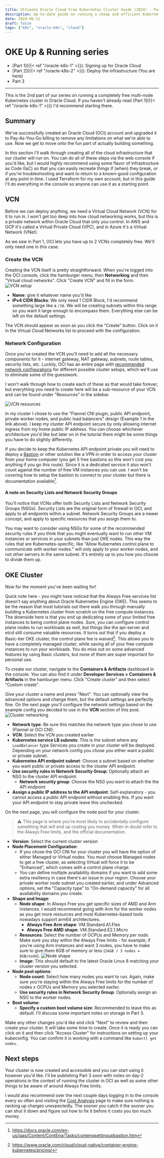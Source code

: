 ```yaml
---
title: Ultimate Oracle Cloud Free Kubernetes Cluster Guide (2024) - Part 2
description: Up-to-date guide on running a cheap and efficient Kubernetes cluster on Oracle Cloud's Always Free tier
date: 2024-06-11
draft: false
tags: ["k8s", "oracle-k8s", "cloud"]
---
```

# OKE Up & Running series
* [Part 1]({{< ref "/oracle-k8s-1" >}}): Signing up for Oracle Cloud
* [Part 2]({{< ref "/oracle-k8s-2" >}}): Deploy the infrastructure (You are here)
* Part 3
***
This is the 2nd part of our series on running a completely free multi-node Kubernetes cluster in Oracle Cloud. If you haven't already read [Part 1]({{< ref "/oracle-k8s-1" >}}) I'd recommend starting there.

## Summary
We've successfully created an Oracle Cloud (OCI) account and upgraded it to Pay-As-You-Go billing to remove any limitations on what we're able to use. Now we get to move onto the fun part of actually building something.

In this section I'll walk through creating all of the cloud infrastructure that our cluster will run on. You can do all of these steps via the web console if you'd like, but I would highly recommend using some flavor of Infrastructure as Code (IaC) so that you can easily recreate things if (when) they break, or if you're troubleshooting and want to return to a known-good configuration at any point in time. I used Terraform for my own account, but in this guide I'll do everything in the console so anyone can use it as a starting point.

## VCN
Before we can deploy anything, we need a Virtual Cloud Network (VCN) for it to run in. I won't get too deep into how cloud networking works, but this is a private network within Oracle Cloud that only you control. In AWS and GCP it's called a Virtual Private Cloud (VPC), and in Azure it's a Virtual Network (VNet).

As we saw in Part 1, OCI lets you have up to 2 VCNs completely free. We'll only need one in this case.

### Create the VCN
Creating the VCN itself is pretty straightforward. When you're logged into the OCI console, click the hamburger menu, then **Networking** and then "Virtual cloud networks". Click "Create VCN" and fill in the form.
![VCN setup](images/vcn.png)
* **Name**: give it whatever name you'd like
* **IPv4 CIDR Blocks**: We only need 1 CIDR Block, I'd recommend something large like a `/16`. We will be creating subnets within this range so you want it large enough to encompass them.
Everything else can be left on the default settings.

The VCN should appear as soon as you click the "Create" button. Click on it in the Virtual Cloud Networks list to proceed with the configuration.

### Network Configuration
Once you've created the VCN you'll need to add all the necessary components for it - internet gateway, NAT gateway, subnets, route tables, security lists, etc. Luckily, OCI has an entire page with [recommended network configurations](https://docs.oracle.com/en-us/iaas/Content/ContEng/Concepts/contengnetworkconfigexample.htm) for different possible cluster setups, which we'll use to eliminate some of the guesswork.

I won't walk through how to create each of these as that would take forever, but everything you need to create here will be a sub-resource of your VCN and can be found under "Resources" in the sidebar. 

![VCN resources](images/vcn-resources.png)

In my cluster I chose to use the "Flannel CNI plugin, public API endpoint, private worker nodes, and public load balancers" design (Example 1 in the link above). I keep my cluster API endpoint secure by only allowing internet ingress from my home public IP address. You can choose whichever architecture you'd like but later on in the tutorial there might be some things you have to do slightly differently.

If you decide to keep the Kubernetes API endpoint private you will need to deploy a [Bastion](https://docs.oracle.com/en-us/iaas/Content/Bastion/home.htm) or other solution like a VPN in order to access your cluster from your home computer (you get 5 free bastions so this won't cost you anything if you go this route). Since it is a dedicated service it also won't count against the number of free VM instances you can use. I won't be covering how to setup the bastion to connect to your cluster but there is documentation available[^1].

[^1]: https://docs.oracle.com/en-us/iaas/Content/ContEng/Tasks/contengsettingupbastion.htm
#### A note on Security Lists and Network Security Groups
You'll notice that VCNs offer both Security Lists and Network Security Groups (NSGs). Security Lists are the original form of firewall in OCI, and apply to all endpoints within a subnet. Network Security Groups are a newer concept, and apply to specific resources that you assign them to. 

You may want to consider using NSGs for some of the recommended security rules if you think that you might eventually want to run other VM instances or services in your subnets than just OKE nodes. This way the rules that are Kubernetes-specific, like "Allow Kubernetes control plane to communicate with worker nodes." will only apply to your worker nodes, and not other servers in the same subnet. It's entirely up to you how you choose to divide them up.

## OKE Cluster
Now for the moment you've been waiting for!

Quick note here - you might have noticed that the Always Free services list doesn't say anything about Oracle Kubernetes Engine (OKE). This seems to be the reason that most tutorials out there walk you through manually building a Kubernetes cluster from scratch on the free compute instances. The downside here is that you end up dedicating some of your limited free instances to being control plane nodes. Sure, you can configure control plane nodes to run workloads as well, but things like the api-server and etcd still consume valuable resources. It turns out that if you deploy a Basic-tier OKE cluster, the control plane fee is waived[^2]. This allows you to have a completely managed cluster, while saving all of your free compute instances to run your workloads. You do miss out on some advanced features by using Basic clusters, but none of them are super important for personal use.

[^2]: https://www.oracle.com/cloud/cloud-native/container-engine-kubernetes/pricing/

To create our cluster, navigate to the **Containers & Artifacts** dashboard in the console. You can also find it under **Developer Services > Containers & Artifacts** in the hamburger menu. Click "Create cluster" and then select "Custom create".

Give your cluster a name and press "Next". You can optionally view the advanced options and change them, but the default settings are perfectly fine. On the next page you'll configure the network settings based on the example config you decided to use in the **VCN** section of this post.
![Cluster networking](images/cluster-networking.png)
* **Network type**: Be sure this matches the network type you chose to use (Flannel or OCI CNI).
* **VCN**: Select the VCN you created earlier
* **Kubernetes service LB subnets**: This is the subnet where any `LoadBalancer` type Services you create in your cluster will be deployed. Depending on your network config you chose you either want a public or private subnet.
* **Kubernetes API endpoint subnet**: Choose a subnet based on whether you want public or private access to the cluster API endpoint.
* **Use security rules in Network Security Group**: Optionally attach an NSG to the cluster API endpoint.
  * **Network security group**: Choose the NSG you want to attach the the API endpoint
* **Assign a public IP address to the API endpoint**: Self-explanatory - you cannot access a *public* API endpoint without enabling this. If you want your API endpoint to stay private leave this unchecked.

On the next page, you will configure the node pool for your cluster.
> :warning: This page is where you're most likely to accidentally configure something that will end up costing you money. When in doubt refer to the Always Free limits, and the official documentation.

* **Version**: Select the current cluster version
* **Node Placement Configuration**:
  * If you chose the OCI CNI for your cluster you will have the option of either Managed or Virtual nodes. You must choose Managed nodes to get a free cluster, as selecting Virtual will force it to be "Enhanced", which comes with a control plane charge.
  * You can define multiple availability domains if you want to add some extra resiliency in case there's an issue in your region. Choose your private worker node subnet you created earlier, and under Advanced options, set the "Capacity type" to "On-demand capacity" for all availability domains you create.
* **Shape and Image**:
  * **Node shape**: In Always Free you get specific sizes of AMD and Arm instances. I would recommend going with Arm for the worker nodes as you get more resources and most Kubernetes-based tools nowadays support arm64 architectures.
    * **Always Free Arm shape**: VM.Standard.A1.Flex
    * **Always Free AMD shape**: VM.Standard.E2.1.Micro
  * **Resources**: Select the number of OCPUs and Memory *per node*. Make sure you stay within the Always Free limits - for example, if you're using Arm instances and want 3 nodes, you have to make sure to give them 8GB of memory or less (`24GB / 3 nodes = 8GB/node`).
  ![Node shape](images/node-shape.png)
  * **Image**: This should default to the latest Oracle Linux 8 matching your cluster version you selected.
* **Node pool options**:
  * **Node count**: Select how many nodes you want to run. Again, make sure you're staying within the Always Free limits for the number of nodes x OCPUs and Memory you selected earlier.
  * **Use security rules in Network Security Group**: Optionally assign an NSG to the worker nodes.
* **Boot volume**:
  * **Specify a custom boot volume size**: Recommended to leave this as default. I'll discuss some important notes on storage in Part 3.

Make any other changes you'd like and click "Next" to review and then create your cluster. It will take some time to create. Once it is ready you can click on it and then click "Access Cluster" for instructions on setting up your kubeconfig. You can confirm it is working with a command like `kubectl get nodes`.

## Next steps
Your cluster is now created and accessible and you can start using it however you'd like. I'll be publishing Part 3 soon with notes on day-2 operations in the context of running the cluster in OCI as well as some other things to be aware of around Always Free limits.

I would also recommend over the next couple days logging in to the console every so often and visiting the [Cost Analysis](https://cloud.oracle.com/account-management/cost-analysis) page to make sure nothing is racking up charges unexpectedly. The sooner you catch it the sooner you can shut it down and figure out how to fix it before it costs you too much money.
